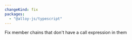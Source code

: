 ```yaml
---
changeKind: fix
packages:
  - "@alloy-js/typescript"
---
```


Fix member chains that don't have a call expression in them